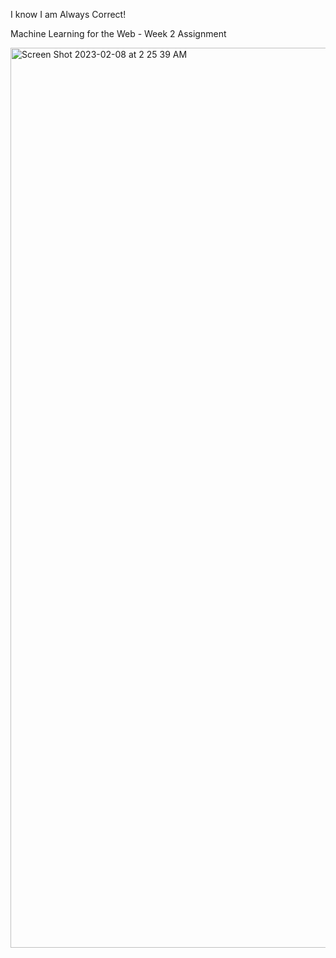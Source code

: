 I know I am Always Correct!

Machine Learning for the Web - Week 2 Assignment

<img width="1440" alt="Screen Shot 2023-02-08 at 2 25 39 AM" src="https://user-images.githubusercontent.com/55421510/217462467-bc4e8340-9156-4de4-ae0a-fb0d0c333473.png">
